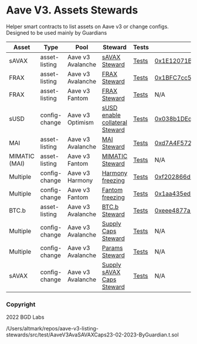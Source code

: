 # Aave V3. Assets Stewards

Helper smart contracts to list assets on Aave v3 or change configs. Designed to be used mainly by Guardians

| Asset         | Type          | Pool              | Steward                                                                                                        | Tests                                                                    | Address                                                                                                                               |
| ------------- | ------------- | ----------------- | -------------------------------------------------------------------------------------------------------------- | ------------------------------------------------------------------------ | ------------------------------------------------------------------------------------------------------------------------------------- |
| sAVAX         | asset-listing | Aave v3 Avalanche | [sAVAX Steward](./src/contracts/savax/AaveV3SAVAXListingSteward.sol)                                           | [Tests](./src/test/sAVAXAaveV3AvaListingByGuardian.t.sol)                | [0x1E12071BD95341aA92FcBA1513C714F9F49282A4](https://snowtrace.io/address/0x1E12071BD95341aA92FcBA1513C714F9F49282A4#code)            |
| FRAX          | asset-listing | Aave v3 Avalanche | [FRAX Steward](./src/contracts/frax/AaveV3AvaFRAXListingSteward.sol)                                           | [Tests](./src/test/FRAXAaveV3AvaListingByGuardian.t.sol)                 | [0x1BFC7cc57b851c8Ea3526c0c7573A697de220b77](https://snowtrace.io/address/0x1BFC7cc57b851c8Ea3526c0c7573A697de220b77#code)            |
| FRAX          | asset-listing | Aave v3 Fantom    | [FRAX Steward](./src/contracts/frax/AaveV3FantomFRAXListingSteward.sol)                                        | [Tests](./src/test/FRAXAaveV3FantomListingByGuardian.t.sol)              | N/A                                                                                                                                   |
| sUSD          | config-change | Aave v3 Optimism  | [sUSD enable collateral Steward](./src/contracts/susd/AaveV3OptimismEnableCollateralSteward.sol)               | [Tests](./src/test/sUSDAaveV3OptimismEnableAsCollateralByGuardian.t.sol) | [0x038b1DEd4911BB6824934cF11FC9F15F45b5916b](https://optimistic.etherscan.io/address/0x038b1DEd4911BB6824934cF11FC9F15F45b5916b#code) |
| MAI           | asset-listing | Aave v3 Avalanche | [MAI Steward](./src/contracts/mimatic/AaveV3AvaMAIListingSteward.sol)                                          | [Tests](./src/test/MAIAaveV3AvaListingByGuardian.t.sol)                  | [0xd7A4F572C36d72549817D833E4654D0adbBfFD2F](https://snowtrace.io/address/0xd7A4F572C36d72549817D833E4654D0adbBfFD2F#code)            |
| MIMATIC (MAI) | asset-listing | Aave v3 Fantom    | [MIMATIC Steward](./src/contracts/mimatic/AaveV3FantomMIMATICListingSteward.sol)                               | [Tests](./src/test/MIMATICAaveV3FantomListingByGuardian.t.sol)           | N/A                                                                                                                                   |
| Multiple      | config-change | Aave v3 Harmony   | [Harmony freezing](./src/contracts/harmony-protection/FreezeHarmonyPoolReservesSteward.sol)                    | [Tests](./src/test/FreezeAllReservesAaveV3FantomByGuardian.t.sol)        | [0xf202866d9fb6f089587d86d4128e7c8e0fdf94fe](https://explorer.harmony.one/address/0xf202866d9fb6f089587d86d4128e7c8e0fdf94fe)         |
| Multiple      | config-change | Aave v3 Fantom    | [Fantom freezing](./src/contracts/fantom-freeze/FreezeFantomPoolReservesSteward.sol)                           | [Tests](./src/test/FreezeAllReservesAaveV3HarmonyByGuardian.t.sol)       | [0x1aa435ed226014407fa6b889e9d06c02b1a12af3](https://ftmscan.com/address/0x1aa435ed226014407fa6b889e9d06c02b1a12af3#code)             |
| BTC.b         | asset-listing | Aave v3 Avalanche | [BTC.b Steward](./src/contracts/btc.b/AaveV3AvaBTCBListingSteward.sol)                                         | [Tests](./src/test/BTCBAaveV3AvaListingByGuardian.t.sol)                 | [0xeee4877a56392c82578df71e8b9270ad8cbabfdc](https://snowtrace.io/address/0xeee4877a56392c82578df71e8b9270ad8cbabfdc#code)            |
| Multiple      | config-change | Aave v3 Avalanche | [Supply Caps Steward](./src/contracts/v3-ava-supply-caps-30-11-2022/AaveV3AvaCapsSteward.sol)                  | [Tests](./src/test/AaveV3AvaCaps30-11-2022-ByGuardian.t.sol)             | N/A                                                                                                                                   |
| Multiple      | config-change | Aave v3 Avalanche | [Params Steward](./src/contracts/Avalanche-Parameter-Rec-21-02-2023/Avalance-Parameter-Rec-21-02-2023.sol)     | [Tests](./src/test/Avalanche-Parameter-Rec-21-02-2023-ByGuardian.t.sol)  | N/A                                                                                                                                   |
| sAVAX         | config-change | Aave v3 Avalanche | [Supply sAVAX Caps Steward](./src/contracts/v3-ava-supply-caps-savax-23-02-2023/AaveV3AvaSAVAXCapsSteward.sol) | [Tests](./src/test/AaveV3AvaSAVAXCaps23-02-2023-ByGuardian.t.sol)        | N/A                                                                                                                                   |

### Copyright

2022 BGD Labs

/Users/altmark/repos/aave-v3-listing-stewards/src/test/AaveV3AvaSAVAXCaps23-02-2023-ByGuardian.t.sol
